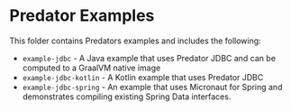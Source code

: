 # Predator Examples

This folder contains Predators examples and includes the following:

* `example-jdbc` - A Java example that uses Predator JDBC and can be computed to a GraalVM native image
* `example-jdbc-kotlin` - A Kotlin example that uses Predator JDBC
* `example-jdbc-spring` - An example that uses Micronaut for Spring and demonstrates compiling existing Spring Data interfaces.